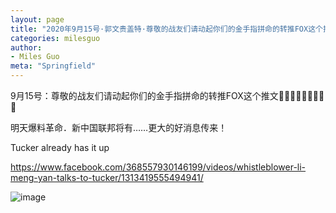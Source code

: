 ```yaml
---
layout: page
title: "2020年9月15号·郭文贵盖特·尊敬的战友们请动起你们的金手指拼命的转推FOX这个推文"
categories: milesguo
author:
- Miles Guo
meta: "Springfield"
---
```


9月15号：尊敬的战友们请动起你们的金手指拼命的转推FOX这个推文🙏🙏🙏🙏🙏🙏🙏🙏🙏

明天爆料革命．新中国联邦将有……更大的好消息传来！

Tucker already has it up

https://www.facebook.com/368557930146199/videos/whistleblower-li-meng-yan-talks-to-tucker/1313419555494941/ 

![image](../../../../image/milesguo/2020_09_16_Miles_Guo_Getter.png)

